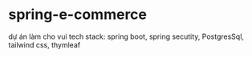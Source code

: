 ﻿# spring-e-commerce
dự án làm cho vui 
tech stack:  spring boot, spring secutity, PostgresSql, tailwind css, thymleaf
